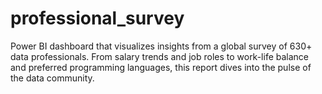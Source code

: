 # professional_survey
Power BI dashboard that visualizes insights from a global survey of 630+ data professionals. From salary trends and job roles to work-life balance and preferred programming languages, this report dives into the pulse of the data community.
